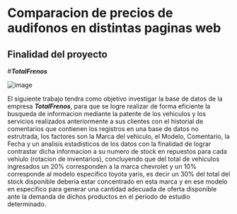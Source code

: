 # Comparacion de precios de audifonos en distintas paginas web



## Finalidad del proyecto

#**_TotalFrenos_** 

![image](https://www.cadenadial.com/wp-content/uploads/2018/04/GettyImages-511030196.jpg)

El siguiente trabajo tendra como objetivo investigar la base de datos de la empresa **_TotalFrenos_**, para que se logre realizar de forma eficiente la busqueda de informacion mediante la patente de los vehiculos y los servicios realizados anteriormente a sus clientes con el historial de comentarios que contienen  los registros en una base de datos no estrutrada, los factores son la Marca del vehiculo, el Modelo, Comentario, la Fecha y un analisis estadisticos de los datos con la finalidad de lograr contrastar dicha informacion a su numero de stock en repuestos para cada vehiulo (rotacion de inventarios), concluyendo que del total de vehiculos ingresados un 20% corresponden a la marca chevrolet y un 10% corresponde al modelo especifico toyota yaris, es decir un 30% del total del stock disponible deberia estar concentrado en esta marca y en ese modelo en especifico para generar una cantidad adecuada de oferta disponible ante la demanda de dichos productos en el periodo de estudio determinado. 















